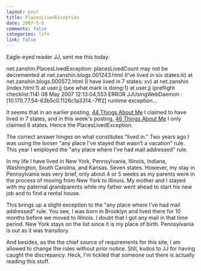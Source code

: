 ```yaml
--- 
layout: post
title: PlacesLivedException
date: 2007-5-8
comments: false
categories: life
link: false
---
```

Eagle-eyed reader JJ, sent me this today:

net.zanshin.PlacesLivedException: placesLivedCount may not be decremented
at net.zanshin.blogs.001243.html (I've lived in six states:iii)
at net.zanshin.blogs.000572.html (I have lived in 7 states: xv)
at net.zanshin (index.html:1)
at user.jj (see what mark is doing:1)
at user.jj (preflight checklist:114)
08 May 2007 12:13:04,553 ERROR JJUsingWebDaemon : [10.170.77.54-63b5c0.1126c1a3314.-7ff2] runtime exception...

It seems that in an earlier posting, <a href="http://www.zanshin.net/blogs/000572.html" title="44 Things About Me">44 Things About Me</a> I claimed to have lived in 7 states, and in this week's posting, <a href="http://www.zanshin.net/blogs/001243.html" title="46 Things About Me">46 Things About Me</a> I only claimed 6 states.  Hence the PlacesLivedException.

The correct answer hinges on what constitutes "lived in."  Two years ago I was using the looser "any place I've stayed that wasn't a vacation" rule.  This year I employed the "any place where I've had mail addressed" rule.

In my life I have lived in New York, Pennsylvania, Illinois, Indiana, Washington, South Carolina, and Kansas.  Seven states.  However, my stay in Pennsylvania was very brief, only about 4 or 5 weeks as my parents were in the process of moving from New York to Illinois.  My mother and I stayed with my paternal grandparents while my father went ahead to start his new job and to find a rental house.

This brings up a slight exception to the "any place where I've had mail addressed" rule.  You see, I was born in Brooklyn and lived there for 10 months before we moved to Illinois.  I doubt that I got any mail in that time period.  New York stays on the list since it is my place of birth.  Pennsylvania is out as it was transitory.

And besides, as the the chief source of requirements for this site, I am allowed to change the rules without prior notice.  Still, kudos to JJ for having caught the discrepancy.  Heck, I'm tickled that someone out there is actually reading this stuff.

